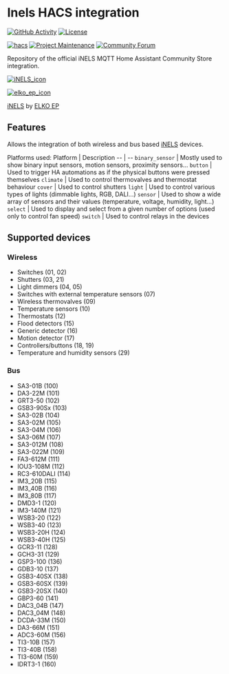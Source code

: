 # Inels HACS integration

<!--[![GitHub Release][releases-shield]][releases]-->
[![GitHub Activity][commits-shield]][commits]
[![License][license-shield]](LICENSE)

[![hacs][hacsbadge]][hacs]
[![Project Maintenance][maintenance-shield]](http://github.com/ZeD4805)
[![Community Forum][forum-shield]][forum]

Repository of the official iNELS MQTT Home Assistant Community Store integration.

[![iNELS_icon][iNELS_icon]][iNELS]

[![elko_ep_icon][elko_ep_icon]][elko_ep]

[iNELS][iNELS] by [ELKO EP][elko_ep]

## Features
Allows the integration of both wireless and bus based [iNELS] devices.

Platforms used:
Platform | Description
-- | --
`binary_sensor` | Mostly used to show binary input sensors, motion sensors, proximity sensors...
`button` | Used to trigger HA automations as if the physical buttons were pressed themselves
`climate` | Used to control thermovalves and thermostat behaviour
`cover` | Used to control shutters
`light` | Used to control various types of lights (dimmable lights, RGB, DALI...)
`sensor` | Used to show a wide array of sensors and their values (temperature, voltage, humidity, light...)
`select` | Used to display and select from a given number of options (used only to control fan speed)
`switch` | Used to control relays in the devices

## Supported devices
### Wireless
- Switches (01, 02)
- Shutters (03, 21)
- Light dimmers (04, 05)
- Switches with external temperature sensors (07)
- Wireless thermovalves (09)
- Temperature sensors (10)
- Thermostats (12)
- Flood detectors (15)
- Generic detector (16)
- Motion detector (17)
- Controllers/buttons (18, 19)
- Temperature and humidity sensors (29)

### Bus

- SA3-01B (100)
- DA3-22M (101)
- GRT3-50 (102)
- GSB3-90Sx (103)
- SA3-02B (104)
- SA3-02M (105)
- SA3-04M (106)
- SA3-06M (107)
- SA3-012M (108)
- SA3-022M (109)
- FA3-612M (111)
- IOU3-108M (112)
- RC3-610DALI (114)
- IM3_20B (115)
- IM3_40B (116)
- IM3_80B (117)
- DMD3-1 (120)
- IM3-140M (121)
- WSB3-20 (122)
- WSB3-40 (123)
- WSB3-20H (124)
- WSB3-40H (125)
- GCR3-11 (128)
- GCH3-31 (129)
- GSP3-100 (136)
- GDB3-10 (137)
- GSB3-40SX (138)
- GSB3-60SX (139)
- GSB3-20SX (140)
- GBP3-60 (141)
- DAC3_04B (147)
- DAC3_04M (148)
- DCDA-33M (150)
- DA3-66M (151)
- ADC3-60M (156)
- TI3-10B (157)
- TI3-40B (158)
- TI3-60M (159)
- IDRT3-1 (160)


[iNELS_icon]: https://www.inels.com/media/img/logo.png
[iNELS]: https://www.inels.com/
[elko_ep_icon]: https://www.elkoep.com/media/img/logo.png
[elko_ep]: https://www.elkoep.com
[commits-shield]: https://img.shields.io/github/commit-activity/y/ZeD4805/inels-hacs-new.svg?style=for-the-badge
[commits]: https://github.com/ZeD4805/inels-hacs-new/commits/master
[hacs]: https://github.com/custom-components/hacs
[hacsbadge]: https://img.shields.io/badge/HACS-Default-orange.svg?style=for-the-badge
[forum-shield]: https://img.shields.io/badge/community-forum-brightgreen.svg?style=for-the-badge
[forum]: https://community.home-assistant.io/
[license-shield]: https://img.shields.io/github/license/ZeD4805/inels-hacs-new.svg?style=for-the-badge
[maintenance-shield]: https://img.shields.io/badge/maintainer-ZeD4805-blue.svg?style=for-the-badge
[releases-shield]: https://img.shields.io/github/release/ZeD4805/inels-hacs-new.svg?style=for-the-badge
[releases]: https://github.com/ZeD4805/inels-hacs-new/releases
